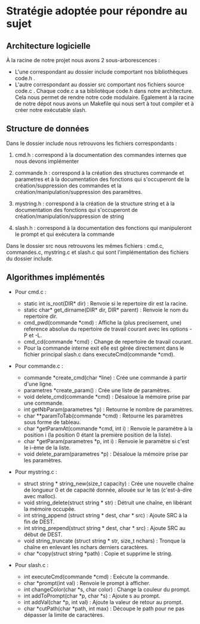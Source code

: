 # Stratégie adoptée pour répondre au sujet 

## Architecture logicielle 

À la racine de notre projet nous avons 2 sous-arborescences :
- L'une correspondant au dossier include comportant nos bibliothèques code.h .
- L'autre correspondant au dossier src comportant nos fichiers source code.c .
Chaque code.c a sa bibliotèque code.h dans notre architecture.
Cela nous permet de rendre notre code modulaire.
Également à la racine de notre dépot nous avons un Makefile qui nous sert à tout compiler et à créer notre exécutable slash.

## Structure de données

Dans le dossier include nous retrouvons les fichiers correspondants :

1. cmd.h : correspond à la documentation des commandes internes que nous devons implémenter

2. commande.h : correspond à la création des structures commande et parametres et à la documentation des fonctions qui s'occuperont de la création/suppression des commandes et la création/manipulation/suppression des paramêtres.

3. mystring.h : correspond à la création de la structure string et à la documentation des fonctions qui s'occuperont de création/manipulation/suppression de string

4. slash.h : correspond à la documentation des fonctions qui manipuleront le prompt et qui exécutera la commande

Dans le dossier src nous retrouvons les mêmes fichiers :
cmd.c, commandes.c, mystring.c et slash.c qui sont l'implémentation des fichiers du dossier include.

## Algorithmes implémentés
- Pour cmd.c :
    - static int is_root(DIR* dir) : Renvoie si le repertoire dir est la racine.
    - static char* get_dirname(DIR* dir, DIR* parent) : Renvoie le nom du repertoire dir.
    - cmd_pwd(commande *cmd) : Affiche la (plus precisement, une) reference absolue du repertoire de travail courant avec les options -P et -L.
    - cmd_cd(commande *cmd) : Change de repertoire de travail courant.
    - Pour la commande interne exit elle est gêrée directement dans le fichier principal slash.c dans executeCmd(commande *cmd).

- Pour commande.c :
    - commande *create_cmd(char *line) : Crée une commande à partir d'une ligne.
    - parametres *create_param() : Crée une liste de paramètres.
    - void delete_cmd(commande *cmd) : Désaloue la mémoire prise par une commande.
    - int getNbParam(parametres *p) : Retourne le nombre de paramètres.
    - char **paramToTab(commande *cmd) : Retourne les paramètres sous forme de tableau.
    - char *getParamAt(commande *cmd, int i) : Renvoie le paramètre à la position i (la position 0 étant la première position de la liste).
    - char *getParam(parametres *p, int i) : Renvoie le paramètre si c'est le i-ème de la liste.
    - void delete_param(parametres *p) : Désaloue la mémoire prise par les paramètres.

- Pour mystring.c :
    - struct string * string_new(size_t capacity) : Crée une nouvelle chaîne de longueur 0 et de capacité donnée, allouée sur le tas (c'est-à-dire avec malloc).
    - void string_delete(struct string * str) : Détruit une chaîne, en libérant la mémoire occupée.
    - int string_append (struct string * dest, char * src) : Ajoute SRC à la fin de DEST.
    - int string_prepend(struct string * dest, char * src) : Ajoute SRC au début de DEST.
    - void string_truncate (struct string * str, size_t nchars) : Tronque la chaîne en enlevant les nchars derniers caractères.
    - char *copy(struct string *path) : Copie et supprime le string.

- Pour slash.c :
    - int executeCmd(commande *cmd) : Exécute la commande.
    - char *prompt(int val) : Renvoie le prompt à afficher.
    - int changeColor(char *s, char color) : Change la couleur du prompt.
    - int addToPrompt(char *p, char *s) : Ajoute s au prompt.
    - int addVal(char *p, int val) : Ajoute la valeur de retour au prompt.
    - char *cutPath(char *path, int max) : Découpe le path pour ne pas dépasser la limite de caractères.

